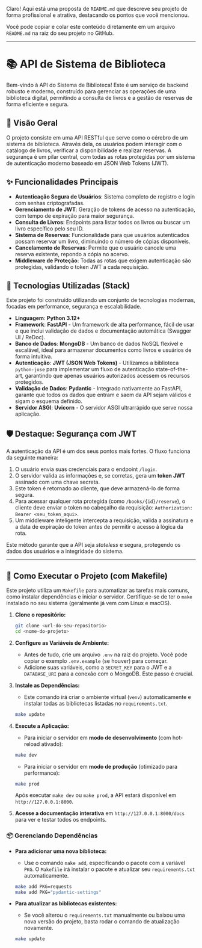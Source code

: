 Claro\! Aqui está uma proposta de `README.md` que descreve seu projeto de forma profissional e atrativa, destacando os pontos que você mencionou.

Você pode copiar e colar este conteúdo diretamente em um arquivo `README.md` na raiz do seu projeto no GitHub.

-----

# 📚 API de Sistema de Biblioteca

Bem-vindo à API do Sistema de Biblioteca\! Este é um serviço de backend robusto e moderno, construído para gerenciar as operações de uma biblioteca digital, permitindo a consulta de livros e a gestão de reservas de forma eficiente e segura.

## 📖 Visão Geral

O projeto consiste em uma API RESTful que serve como o cérebro de um sistema de biblioteca. Através dela, os usuários podem interagir com o catálogo de livros, verificar a disponibilidade e realizar reservas. A segurança é um pilar central, com todas as rotas protegidas por um sistema de autenticação moderno baseado em JSON Web Tokens (JWT).

## ✨ Funcionalidades Principais

  - **Autenticação Segura de Usuários**: Sistema completo de registro e login com senhas criptografadas.
  - **Gerenciamento de JWT**: Geração de tokens de acesso na autenticação, com tempo de expiração para maior segurança.
  - **Consulta de Livros**: Endpoints para listar todos os livros ou buscar um livro específico pelo seu ID.
  - **Sistema de Reservas**: Funcionalidade para que usuários autenticados possam reservar um livro, diminuindo o número de cópias disponíveis.
  - **Cancelamento de Reservas**: Permite que o usuário cancele uma reserva existente, repondo a cópia no acervo.
  - **Middleware de Proteção**: Todas as rotas que exigem autenticação são protegidas, validando o token JWT a cada requisição.

## 🚀 Tecnologias Utilizadas (Stack)

Este projeto foi construído utilizando um conjunto de tecnologias modernas, focadas em performance, segurança e escalabilidade.

  - **Linguagem**: **Python 3.12+**
  - **Framework**: **FastAPI** - Um framework de alta performance, fácil de usar e que inclui validação de dados e documentação automática (Swagger UI / ReDoc).
  - **Banco de Dados**: **MongoDB** - Um banco de dados NoSQL flexível e escalável, ideal para armazenar documentos como livros e usuários de forma intuitiva.
  - **Autenticação**: **JWT (JSON Web Tokens)** - Utilizamos a biblioteca `python-jose` para implementar um fluxo de autenticação state-of-the-art, garantindo que apenas usuários autorizados acessem os recursos protegidos.
  - **Validação de Dados**: **Pydantic** - Integrado nativamente ao FastAPI, garante que todos os dados que entram e saem da API sejam válidos e sigam o esquema definido.
  - **Servidor ASGI**: **Uvicorn** - O servidor ASGI ultrarrápido que serve nossa aplicação.

## 🛡️ Destaque: Segurança com JWT

A autenticação da API é um dos seus pontos mais fortes. O fluxo funciona da seguinte maneira:

1.  O usuário envia suas credenciais para o endpoint `/login`.
2.  O servidor valida as informações e, se corretas, gera um **token JWT** assinado com uma chave secreta.
3.  Este token é retornado ao cliente, que deve armazená-lo de forma segura.
4.  Para acessar qualquer rota protegida (como `/books/{id}/reserve`), o cliente deve enviar o token no cabeçalho da requisição: `Authorization: Bearer <seu_token_aqui>`.
5.  Um middleware inteligente intercepta a requisição, valida a assinatura e a data de expiração do token antes de permitir o acesso à lógica da rota.

Este método garante que a API seja *stateless* e segura, protegendo os dados dos usuários e a integridade do sistema.



-----

## 🏁 Como Executar o Projeto (com Makefile)

Este projeto utiliza um `Makefile` para automatizar as tarefas mais comuns, como instalar dependências e iniciar o servidor. Certifique-se de ter o `make` instalado no seu sistema (geralmente já vem com Linux e macOS).

1.  **Clone o repositório:**

    ```bash
    git clone <url-do-seu-repositorio>
    cd <nome-do-projeto>
    ```

2.  **Configure as Variáveis de Ambiente:**

      - Antes de tudo, crie um arquivo `.env` na raiz do projeto. Você pode copiar o exemplo `.env.example` (se houver) para começar.
      - Adicione suas variáveis, como a `SECRET_KEY` para o JWT e a `DATABASE_URI` para a conexão com o MongoDB. Este passo é crucial.

3.  **Instale as Dependências:**

      - Este comando irá criar o ambiente virtual (`venv`) automaticamente e instalar todas as bibliotecas listadas no `requirements.txt`.

    <!-- end list -->

    ```bash
    make update
    ```

4.  **Execute a Aplicação:**

      - Para iniciar o servidor em **modo de desenvolvimento** (com hot-reload ativado):

    <!-- end list -->

    ```bash
    make dev
    ```

      - Para iniciar o servidor em **modo de produção** (otimizado para performance):

    <!-- end list -->

    ```bash
    make prod
    ```

    Após executar `make dev` ou `make prod`, a API estará disponível em `http://127.0.0.1:8000`.

5.  **Acesse a documentação interativa** em `http://127.0.0.1:8000/docs` para ver e testar todos os endpoints.

### 📦 Gerenciando Dependências

  - **Para adicionar uma nova biblioteca:**

      - Use o comando `make add`, especificando o pacote com a variável `PKG`. O `Makefile` irá instalar o pacote e atualizar seu `requirements.txt` automaticamente.

    <!-- end list -->

    ```bash
    make add PKG=requests
    make add PKG="pydantic-settings"
    ```

  - **Para atualizar as bibliotecas existentes:**

      - Se você alterou o `requirements.txt` manualmente ou baixou uma nova versão do projeto, basta rodar o comando de atualização novamente.

    <!-- end list -->

    ```bash
    make update
    ```